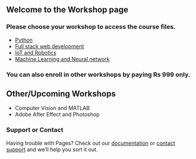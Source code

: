 ## Welcome to the Workshop page

### Please choose your workshop to access the course files.

- [Python](https://github.com/aakashm301/Workshop/tree/master/Complete-Python-Bootcamp-master)
- [Full stack web development](https://github.com/aakashm301/Workshop/tree/master/Full%20stack%20WEB%20DEV)
- [IoT and Robotics](#)
- [Machine Learning and Neural network](https://github.com/aakashm301/Workshop/tree/master/Refactored_Py_DS_ML_Bootcamp-master)

### You can also enroll in other workshops by paying Rs 999 only.

## Other/Upcoming Workshops
- Computer Vision and MATLAB
- Adobe After Effect and Photoshop

### Support or Contact

Having trouble with Pages? Check out our [documentation](https://help.github.com/categories/github-pages-basics/) or [contact support](https://github.com/contact) and we’ll help you sort it out.
